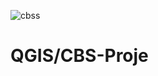 ![cbss](https://user-images.githubusercontent.com/77671895/124740286-50f4c500-df23-11eb-9845-ed56f4b91840.png)
# QGIS/CBS-Proje
